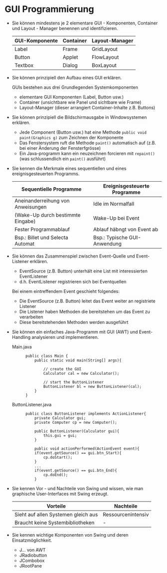 # GUI Programmierung
* Sie können mindestens je 2 elementare GUI - Komponenten, Container und Layout - Manager benennen und identifizieren.

    | GUI-Komponente    | Container | Layout-Manager |
    |-------------------|-----------|----------------|
    | Label             | Frame     | GridLayout     |
    | Button            | Applet    | FlowLayout     |
    | Textbox           | Dialog    | BoxLayout      |

* Sie können prinzipiell den Aufbau eines GUI erklären.

    GUIs bestehen aus drei Grundlegenden Systemkomponenten 
    * elementare GUI Komponenten (Label, Button usw.)
    * Container (unsichtbare wie Panel und sichtbare wie Frame)
    * Layout-Manager (dieser arrangiert Container-Inhalte z.B. Buttons)

* Sie können prinzipiell die Bildschirmausgabe in Windowsystemen erklären.

    * Jede Component (Button usw.) hat eine Methode `public void paint(Graphics g)` zum Zeichnen der Komponente
    * Das Fenstersystem ruft die Methode `paint()` automatisch auf (z.B. bei einer Änderung der Fensterfgrösse)
    * Ein Java-programm kann ein neuzeichnen forcieren mit `repaint()` (was schlussendlich ein `paint()` ausführt) 

* Sie kennen die Merkmale eines sequentiellen und eines ereignisgesteuerten Programms.

    | Sequentielle Programme            | Ereignisgesteuerte Programme  |
    |-----------------------------------|-------------------------------|
    | Aneinanderreihung von Anweisungen | Idle im Normalfall            |
    | (Wake-Up durch bestimmte Eingabe) | Wake-Up bei Event             |
    | Fester Programmablauf             | Ablauf häbngt von Event ab    |
    | Bsp.: Billet und Selecta Automat  | Bsp.: Typische GUI-Anwendung  |

* Sie können das Zusammenspiel zwischen Event-Quelle und Event-Listener erklären. 

    * EventSource (z.B. Button) unterhält eine List mit interessierten EventListener
    * d.h. EventListener registrieren sich bei Eventquellen

    Bei einem eintreffendem Event geschieht folgendes: 
    * Die EventSource (z.B. Button) leitet das Event weiter an registriete Listener
    * Die Listener haben Methoden die bereitstehen um das Event zu verarbeiten
    * Diese bereitstehenden Methoden werden ausgeführt

* Sie können ein einfaches Java-Programm mit GUI (AWT) und Event-Handling analysieren und implementieren.

    Main.java

            public class Main {
                public static void main(String[] args){
                    
                    // create the GUI
                    Calculator cal = new Calculator();
                    
                    // start the ButtonListener
                    ButtonListener bl = new ButtonListener(cal);
                }
            }

    ButtonListener.java

            public class ButtonListener implements ActionListener{
                private Calculator gui;
                private Computer cp = new Computer();

                public ButtonListener(Calculator gui){
                    this.gui = gui;
                }

                public void actionPerformed(ActionEvent event){
                if(event.getSource() == gui.btn_Start){
                    cp.doStart();
                }
                ...
                if(event.getSource() == gui.btn_End){
                    cp.doEnd();
                }
   
* Sie kennen Vor - und Nachteile von Swing und wissen, wie man graphische User-Interfaces mit Swing erzeugt.

    | Vorteile                            | Nachteile          |
    |-------------------------------------|--------------------|
    | Sieht auf allen Systemen gleich aus | Ressourcenintensiv |
    | Braucht keine Systembibliotheken    | - |

* Sie kennen wichtige Komponenten von Swing und deren Einsatzmöglichkeit.

    * J... von AWT
    * JRadiobutton
    * JCombobox
    * JRootPane
